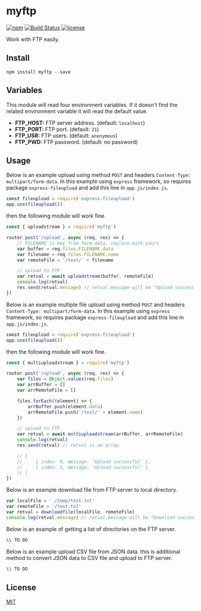 # myftp

[![npm](https://img.shields.io/npm/v/myftp.svg?style=flat-square)](https://www.npmjs.com/package/@thesuhu/myftp)
[![Build Status](https://img.shields.io/travis/thesuhu/myftp.svg?branch=main&style=flat-square)](https://app.travis-ci.com/thesuhu/myftp)
[![license](https://img.shields.io/github/license/thesuhu/myftp?style=flat-square)](https://github.com/thesuhu/myftp/blob/master/LICENSE)

Work with FTP easily.

## Install

`
npm install myftp --save
`

## Variables

This module will read four environment variables. If it doesn't find the related environment variable it will read the default value.

* **FTP_HOST:** FTP server address. (default: `localhost`) 
* **FTP_PORT:** FTP port. (default: `21`)
* **FTP_USR:** FTP users. (default: `anonymous`)
* **FTP_PWD:** FTP password. (default: no password)

## Usage

Below is an example upload using method `POST` and headers `Content-Type: multipart/form-data`. In this example using `express` framework, so requires package `express-fileupload` and add this line in `app.js/index.js`.

```js
const fileupload = require('express-fileupload')
app.use(fileupload())
```

then the following module will work fine. 

```js
const { uploadstream } = require('myftp')

router.post('/upload', async (req, res) => {
    // FILENAME is key from form-data, replace with yours
    var buffer = req.files.FILENAME.data 
    var filename = req.files.FILENAME.name 
    var remoteFile = '/test/' + filename

    // upload to FTP
    var retval = await uploadstream(buffer, remoteFile)
    console.log(retval)
    res.send(retval.message) // retval.message will be "Upload successful" if no error
})
```
Below is an example multiple file upload using method `POST` and headers `Content-Type: multipart/form-data`. In this example using `express` framework, so requires package `express-fileupload` and add this line in `app.js/index.js`.

```js
const fileupload = require('express-fileupload')
app.use(fileupload())
```

then the following module will work fine. 

```js
const { multiuploadstream } = require('myftp')

router.post('/upload', async (req, res) => {
    var files = Object.values(req.files)        
    var arrBuffer = []
    var arrRemoteFile = []

    files.forEach((element) => {
        arrBuffer.push(element.data)
        arrRemoteFile.push('/test/' + element.name)
    })

    // upload to FTP
    var retval = await multiuploadstream(arrBuffer, arrRemoteFile)
    console.log(retval)
    res.send(retval) // retval is an array

    // [
    //     { index: 0, message: 'Upload successful' },
    //     { index: 1, message: 'Upload successful' }
    // ]   
})
```

Below is an example download file from FTP server to local directory.

```js
var localFile = './temp/test.txt'
var remoteFile = '/test.txt'
var retval = downloadfile(localFile, remoteFile) 
console.log(retval.message) // retval.message will be "Download successful" if no error
```

Below is an example of getting a list of directories on the FTP server.

```js
\\ TO DO
```

Below is an example upload CSV file from JSON data. this is additional method to convert JSON data to CSV file and upload to FTP server.

```js
\\ TO DO
```

## License

[MIT](https://github.com/thesuhu/myftp/blob/master/LICENSE)
